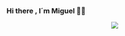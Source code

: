 ### Hi there , I´m  Miguel 🙌🙌
<p align="center">
  <img src="https://user-images.githubusercontent.com/81263056/208978913-767af424-1a76-4bea-9377-572f674b8273.jpg" />
</p>





<!--
**miguelmoreno03/miguelmoreno03** is a ✨ _special_ ✨ repository because its `README.md` (this file) appears on your GitHub profile.

Here are some ideas to get you started:

- 🔭 I’m currently working on ...
- 🌱 I’m currently learning ...
- 👯 I’m looking to collaborate on ...
- 🤔 I’m looking for help with ...
- 💬 Ask me about ...
- 📫 How to reach me: ...
- 😄 Pronouns: ...
- ⚡ Fun fact: ...
-->
